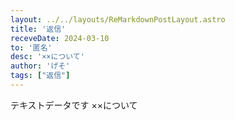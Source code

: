 ```yaml
---
layout: ../../layouts/ReMarkdownPostLayout.astro
title: '返信'
receveDate: 2024-03-10
to: '匿名'
desc: '××について'
author: 'げそ'
tags: ["返信"]
---
```

テキストデータです
××について